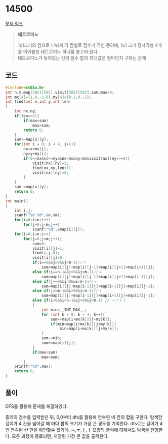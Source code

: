 # 14500

[문제 링크](https://www.acmicpc.net/problem/14500)

> __테트로미노__
>
> 1x1크기의 칸으로 나눠져 각 칸별로 점수가 적힌 종이에, 1x1 크기 정사각형 4개를 이어붙인 테트로미노 하나를 놓고자 한다.  
> 테트로미노가 놓여있는 칸의 점수 합의 최대값은 얼마인지 구하는 문제  

## 코드

```c
#include<stdio.h>
int n,m,map[502][502],visit[502][502],sum,max=0;
int mx[4]={1,0,-1,0},my[4]={0,1,0,-1};
int find(int x,int y,int len)
{
    int nx,ny;
    if(len==4){
        if(max<sum)
            max=sum;
        return 0;
    }
    sum+=map[x][y];
    for(int i = 0; i < 4; i++){
        nx=x+mx[i];
        ny=y+my[i];
        if(0<=nx&&0<=ny&&nx<n&&ny<m&&visit[nx][ny]==0){
            visit[nx][ny]=1;
            find(nx,ny,len+1);
            visit[nx][ny]=0;
        }
    }
    sum-=map[x][y];
    return 0;
}
int main()
{
    int i,j;
    scanf("%d %d",&n,&m);
    for(i=0;i<n;i++)
        for(j=0;j<m;j++)
            scanf("%d",&map[i][j]);
    for(i=0;i<n;i++)
        for(j=0;j<m;j++){
            sum=0;
            visit[i][j]=1;
            find(i,j,0);
            visit[i][j]=0;
            if(i==0&&j>0&&j<m-1)//ㅜ
                sum=map[i][j]+map[i][j-1]+map[i][j+1]+map[i+1][j];
            else if(i==n-1&&j>0&&j<m-1)//ㅗ
                sum=map[i][j]+map[i][j-1]+map[i][j+1]+map[i-1][j];
            else if(j==0&&i>0&&i<n-1)//ㅏ
                sum=map[i][j]+map[i-1][j]+map[i+1][j]+map[i][j+1];
            else if(j==m-1&&i>0&&i<n-1)//ㅓ
                sum=map[i][j]+map[i-1][j]+map[i+1][j]+map[i][j-1];
            else if(i>0&&i<n-1&&j>0&&j<m-1) // ㅗㅜㅏㅓ
            {
                int min=__INT_MAX__;
                for (int k = 0; k < 4; k++){
                    sum+=map[i+mx[k]][j+my[k]];
                    if(min>map[i+mx[k]][j+my[k]])
                        min=map[i+mx[k]][j+my[k]];
                }
                sum-=min;
                sum+=map[i][j];
            }
            if(max<sum)
                max=sum;
        }
    printf("%d",max);
    return 0;
}
```

## 풀이

DFS를 활용해 문제를 해결하였다.

종이의 점수를 입력받은 뒤, 0,0부터 dfs를 활용해 연속된 네 칸의 합을 구한다.
탐색한 깊이가 4 칸을 넘어갈 때 마다 합의 크기가 가장 큰 경우를 기억한다.
dfs로는 길이가 4인 연속된 칸 만을 확인할수 있기에, ㅗ,ㅜ,ㅏ,ㅓ 모양의 블럭에 대해서도 탐색을 진행한다.
모든 과정이 종료되면, 저장된 가장 큰 값을 출력한다.
